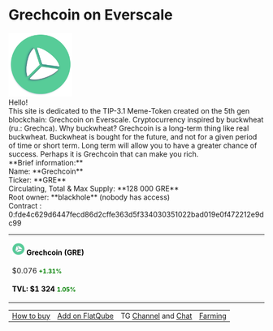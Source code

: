 # Grechcoin on Everscale
<div><img src="logo.png" alt="Grechcoin logo" width="25%"></div>Hello! <br> This site is dedicated to the TIP-3.1 Meme-Token created on the 5th gen blockchain:
    Grechcoin on Everscale. Cryptocurrency inspired by buckwheat (ru.: Grechca). Why buckwheat?
    Grechcoin is a long-term thing like real buckwheat. Buckwheat is bought for the future,
    and not for a given period of time or short term.
    Long term will allow you to have a greater chance of success.
    Perhaps it is Grechcoin that can make you rich. <br>
        **Brief information:**<br>
        Name: **Grechcoin** <br>
        Ticker: **GRE** <br>
        Circulating, Total & Max Supply: **128 000 GRE** <br>
        Root owner: **blackhole** (nobody has access) <br>
        Contract : 0:fde4c629d6447fecd86d2cffe363d5f334030351022bad019e0f472212e9dc99
<table>
  <tr>
    <td>
        <p><b style='color:black;'><img src='logo.png' alt='mini logo' width='5%'> Grechcoin (GRE)</b></p>
    </td>
  </tr>
  <tr>
    <td>
        $0.076 <small><b style='color:green'>+1.31%</b></small>
    </td>
  </tr>
  <tr>
    <td>
      <p><b style='color:black;'>TVL: $1 324 <small><b style='color:green'>1.05%</b></small></b></p>
    </td>
  </tr>
</table>
<table>
  <tr>
    <td><a href="https://telegra.ph/How-to-buy-Grechcoin-12-15">How to buy</a></td>
    <td><a href="https://flatqube.io/swap/0:fde4c629d6447fecd86d2cffe363d5f334030351022bad019e0f472212e9dc99">Add on FlatQube</a></td>
    <td>TG <a href="https://t.me/Grechcoin_Ever">Channel</a> and <a href="https://t.me/Grechcoin">Chat</a></td>
    <td><a href="https://flatqube.io/farming/0:598fe97a836693775a4676bb116b81a34245e41c0dad53232b3acc1ff4e25ae2">Farming</a></td>
  </tr>
</table>
